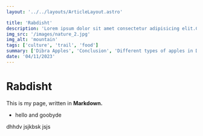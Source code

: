 ```yaml
---
layout: '../../layouts/ArticleLayout.astro'

title: 'Rabdisht'
description: 'Lorem ipsum dolor sit amet consectetur adipisicing elit.Cupiditate, architecto magni. Expedita at corrupti quis enim'
img_src: '/images/nature_2.jpg'
img_alt: 'mountain'
tags: ['culture', 'trail', 'food']
summary: ['Dibra Apples', 'Conclusion', 'Different types of apples in Dibra']
date: '04/11/2023'
---
```


# Rabdisht

This is my page, written in **Markdown.**

- hello and goobyde

dhhdv jsjkbsk jsjs
